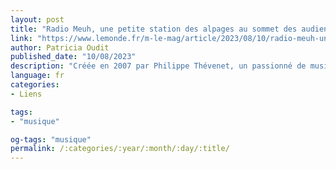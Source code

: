 ```yaml
---
layout: post
title: "Radio Meuh, une petite station des alpages au sommet des audiences"
link: "https://www.lemonde.fr/m-le-mag/article/2023/08/10/radio-meuh-une-petite-station-des-alpages-au-sommet-des-audiences_6184991_4500055.html"
author: Patricia Oudit
published_date: "10/08/2023"
description: "Créée en 2007 par Philippe Thévenet, un passionné de musique, à La Clusaz, en Haute-Savoie, la webradio musicale est l’une des plus écoutées de France. Chaque été, ses soirées Le Champ des platines, dont la prochaine est prévue mi-août, réunissent fêtards et familles. "
language: fr
categories:
- Liens

tags:
- "musique"

og-tags: "musique"
permalink: /:categories/:year/:month/:day/:title/
---
```

